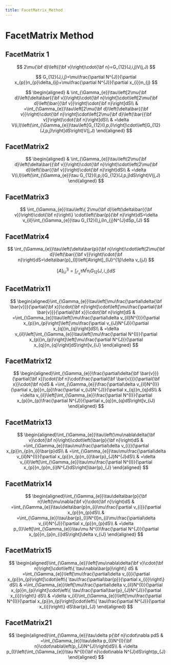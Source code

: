 ```yaml
---
title: FacetMatrix_Method
---
```


# FacetMatrix Method

## FacetMatrix 1

$$
2\mu{\bf d}\left({\bf v}\right)\cdot{\bf n}=G_{12}(J,i,j)V(j,J)
$$

$$
G_{12}(J,i,j)=\mu\frac{\partial N^{J}}{\partial x_{p}}n_{p}\delta_{ij}+\mu\frac{\partial N^{J}}{\partial x_{i}}n_{j}
$$

$$
\begin{aligned} & \int_{\Gamma_{e}}\tau\left[2\mu{\bf d}\left(\delta\bar{{\bf v}}\right)\cdot{\bf n}\right]\cdot\left[2\mu{\bf d}\left(\bar{{\bf v}}\right)\cdot{\bf n}\right]dS\\ & =\int_{\Gamma_{e}}\tau\left[2\mu{\bf d}\left(\delta\bar{{\bf v}}\right)\cdot{\bf n}\right]\cdot\left[2\mu{\bf d}\left(\bar{{\bf v}}\right)\cdot{\bf n}\right]dS\\ & =\delta V(i,I)\left(\int_{\Gamma_{e}}\tau\left[G_{12}(I,p,i)\right]\cdot\left[G_{12}(J,p,j)\right]dS\right)V(j,J) \end{aligned}
$$

## FacetMatrix2

$$
\begin{aligned} & \int_{\Gamma_{e}}\tau\left(2\mu{\bf d}\left(\delta\bar{{\bf v}}\right)\cdot{\bf n}\right)\cdot\left(2\mu{\bf d}\left(\bar{{\bf v}}\right)\cdot{\bf n}\right)dS\\ & =\delta V(i,I)\left(\int_{\Gamma_{e}}\tau G_{12}(I,p,i)G_{12}(J,p,j)dS\right)V(j,J) \end{aligned}
$$

## FacetMatrix3

$$
\int_{\Gamma_{e}}\tau\left\{ 2\mu{\bf d}\left(\delta\bar{{\bf v}}\right)\cdot{\bf n}\right\} \cdot\left(\bar{p}{\bf n}\right)dS=\delta v_{iI}\int_{\Gamma_{e}}\tau G_{12}(I,j,i)n_{j}N^{J}dSp_{J}
$$

## FacetMatrix4

$$
\int_{\Gamma_{e}}\tau\left(\delta\bar{p}{\bf n}\right)\cdot\left(2\mu{\bf d}\left(\bar{{\bf v}}\right)\cdot{\bf n}\right)dS=\delta\bar{p}_{I}\left[A\right]_{IJ}^{1j}\delta v_{jJ}
$$

$$
\left[A\right]_{IJ}^{1j}=\int_{\Gamma_{e}}\tau N^{I}n_{i}G_{12}(J,i,j)dS
$$

## FacetMatrix11

$$
\begin{aligned}\int_{\Gamma_{e}}\tau\left[\mu\frac{\partial\delta{\bf \bar{v}}}{\partial{\bf x}}\cdot{\bf n}\right]\cdot\left[\mu\frac{\partial{\bf \bar{v}}}{\partial{\bf x}}\cdot{\bf n}\right]dS & =\int_{\Gamma_{e}}\tau\left[\mu\frac{\partial\delta v_{iI}N^{I}}{\partial x_{p}}n_{p}\right]\left[\mu\frac{\partial v_{iJ}N^{J}}{\partial x_{q}}n_{q}\right]dS\\ & =\delta v_{iI}\left[\int_{\Gamma_{e}}\tau\left[\mu\frac{\partial N^{I}}{\partial x_{p}}n_{p}\right]\left[\mu\frac{\partial N^{J}}{\partial x_{q}}n_{q}\right]dS\right]v_{iJ} \end{aligned}
$$

## FacetMatrix12

$$
\begin{aligned}\int_{\Gamma_{e}}\frac{\partial\delta{\bf \bar{v}}}{\partial{\bf x}}\cdot{\bf n}\cdot\frac{\partial{\bf \bar{v}}}{\partial{\bf x}}\cdot{\bf n}dS & =\int_{\Gamma_{e}}\frac{\partial\delta v_{iI}N^{I}}{\partial x_{p}}n_{p}\frac{\partial v_{iJ}N^{J}}{\partial x_{q}}n_{q}dS\\ & =\delta v_{iI}\left[\int_{\Gamma_{e}}\frac{\partial N^{I}}{\partial x_{p}}n_{p}\frac{\partial N^{J}}{\partial x_{q}}n_{q}dS\right]v_{iJ} \end{aligned}
$$

## FacetMatrix13

$$
\begin{aligned}\int_{\Gamma_{e}}\tau\left(\mu\nabla\delta{\bf v}\cdot{\bf n}\right)\cdot\left(\bar{p}{\bf n}\right)dS & =\int_{\Gamma_{e}}\tau\mu\frac{\partial\delta v_{i}}{\partial x_{p}}n_{p}n_{i}\bar{p}dS\\ & =\int_{\Gamma_{e}}\tau\mu\frac{\partial\delta v_{iI}N^{I}}{\partial x_{p}}n_{p}n_{i}\bar{p}_{J}N^{J}dS\\ & =\delta v_{iI}\left[\int_{\Gamma_{e}}\tau\mu\frac{\partial N^{I}}{\partial x_{p}}n_{p}n_{i}N^{J}dS\right]\bar{p}_{J} \end{aligned}
$$

## FacetMatrix14

$$
\begin{aligned}\int_{\Gamma_{e}}\tau\delta\bar{p}{\bf n}\left(\mu\nabla{\bf v}\cdot{\bf n}\right)dS & =\int_{\Gamma_{e}}\tau\delta\bar{p}n_{i}\mu\frac{\partial v_{i}}{\partial x_{p}}n_{p}dS\\ & =\int_{\Gamma_{e}}\tau\bar{p}_{I}N^{I}n_{i}\mu\frac{\partial\delta v_{iI}N^{J}}{\partial x_{p}}n_{p}dS\\ & =\delta p_{I}\left[\int_{\Gamma_{e}}\tau\mu N^{I}\frac{\partial N^{J}}{\partial x_{p}}n_{p}n_{i}dS\right]\delta v_{iJ} \end{aligned}
$$

## FacetMatrix15

$$
\begin{aligned}\int_{\Gamma_{e}}\left[\mu\nabla\delta{\bf v}\cdot{\bf n}\right]\cdot\left\{ \tau\nabla\bar{p}\right\} dS & =\int_{\Gamma_{e}}\left[\mu\frac{\partial\delta v_{i}}{\partial x_{p}}n_{p}\right]\cdot\left\{ \tau\frac{\partial\bar{p}}{\partial x_{i}}\right\} dS\\ & =\int_{\Gamma_{e}}\left[\mu\frac{\partial\delta v_{iI}N^{I}}{\partial x_{p}}n_{p}\right]\cdot\left\{ \tau\frac{\partial\bar{p}_{J}N^{J}}{\partial x_{i}}\right\} dS\\ & =\delta v_{iI}\int_{\Gamma_{e}}\left[\mu\frac{\partial N^{I}}{\partial x_{p}}n_{p}\right]\cdot\left\{ \tau\frac{\partial N^{J}}{\partial x_{i}}\right\} dS\bar{p}_{J} \end{aligned}
$$

## FacetMatrix21

$$
\begin{aligned}\int_{\Gamma_{e}}\tau\delta p{\bf n}\cdot\nabla pdS & =\int_{\Gamma_{e}}\tau\delta p_{I}N^{I}{\bf n}\cdot\nabla\left(p_{J}N^{J}\right)dS\\ & =\delta p_{I}\left(\int_{\Gamma_{e}}\tau N^{I}{\bf n}\cdot\nabla N^{J}dS\right)p_{J} \end{aligned}
$$
